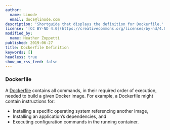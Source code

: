 ```yaml
---
author:
  name: Linode
  email: docs@linode.com
description: 'Shortguide that displays the definition for Dockerfile.'
license: '[CC BY-ND 4.0](https://creativecommons.org/licenses/by-nd/4.0)'
modified_by:
  name: Heather Zoppetti
published: 2019-06-27
title: Dockerfile Definition
keywords: []
headless: true
show_on_rss_feed: false
---
```


### Dockerfile

A [Dockerfile](https://docs.docker.com/engine/reference/builder/) contains all commands, in their required order of execution, needed to build a given Docker image. For example, a Dockerfile might contain instructions for:

- Installing a specific operating system referencing another image,
- Installing an application’s dependencies, and
- Executing configuration commands in the running container.
